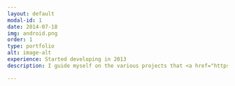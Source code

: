 ```yaml
---
layout: default
modal-id: 1
date: 2014-07-18
img: android.png
order: 1
type: portfolio
alt: image-alt
experience: Started developing in 2013
description: I guide myself on the various projects that <a href="https://github.com/JakeWharton">Jake Wharton</a> publishes to the open source community. Some of the libraries that I <br/> normally work with are <b> Retrofit</b>, <b>Otto</b> and <b>OkHttp</b>.

---
```

